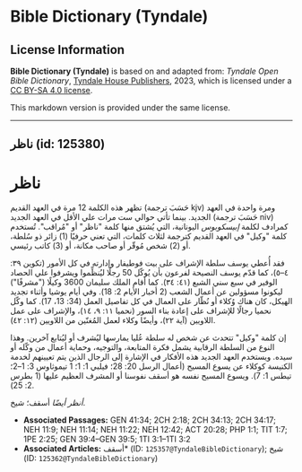 # Bible Dictionary (Tyndale)

## License Information

**Bible Dictionary (Tyndale)** is based on and adapted from: _Tyndale Open Bible Dictionary_, [Tyndale House Publishers](https://tyndaleopenresources.com/), 2023, which is licensed under a [CC BY-SA 4.0 license](https://creativecommons.org/licenses/by-sa/4.0/legalcode.en).

This markdown version is provided under the same license.



--------------------------------

## ناظر (id: 125380)

ناظر
====

تظهر هذه الكلمة 12 مرة في العهد القديم (حَسَبَ ترجمة kjv) ومرة واحدة في العهد الجديد. بينما تأتي حوالي ست مرات علي الأقل في العهد الجديد (حَسَبَ ترجمة niv) كمرادف لكلمة *إبيسكوبوس* اليونانية، التي يُشتق منها كلمة "ناظر" أو "مُراقب". تُستخدم كلمة "وكيل" في العهد القديم كترجمة لثلاث كلمات، التي تعني حرفيًا (1\) زائر ذو سُلطة، أو (2\) شخص مُوقّر أو صاحب مكانة، أو (3\) كاتب رئيسي.

فقد أُعطي يوسف سلطة الإشراف على بيت فوطيفار وإدارته في كل الأمور (تكوين ٣٩: ٤–٥)، كما قدّم يوسف النصيحة لفرعون بأن يُوكّل 50 رجلًا ليُنظِّموا ويشرفوا علي الحصاد الوفير في سبع سني الشبع (٤١: ٣٤). كما أقام الملك سليمان 3600 وكيلًا ("مشرفًا") ليكونوا مسؤولين عن أعمال الشعب (2 أخبار الأيام 2: 18). وفي أيام يوشيا وأثناء تجديد الهيكل، كان هناك وُكلاء أو نُظّار على العمال في كل تفاصيل العمل (34: 13، 17). كما وكّل نحميا رجالًا للإشراف على إعادة بناء السور (نحميا ١١: ٩، ١٤)، والإشراف على عمل اللاويين (آية ٢٢)، وأيضًا وكلاء لعمل المُغنّين من اللاويين (١٢: ٤٢).

إن كلمة "وكيل" تتحدث عن شخص له سلطة عُليا يمارسها ليُشرف أو ليُتابع آخرين. وهذا النوع من السلطة الرقابية يشمل فكرة المتابعة، والتوجيه، وحماية أعمال من وكّله أو سيده. ويستخدم العهد الجديد هذه الأفكار في الإشارة إلى الرجال الذين يتم تعيينهم لخدمة الكنيسة كوكلاء عن يسوع المسيح (أعمال الرسل 20: 28؛ فيلبي 1: 1؛ 1 تيموثاوس 3: 1–2؛ تيطس 1: 7). ويسوع المسيح نفسه هو أسقف نفوسنا أو المشرف العظيم عليها (1 بطرس 2: 25).

*أنظر أيضًا* أسقف؛ شيخ.

* **Associated Passages:** GEN 41:34; 2CH 2:18; 2CH 34:13; 2CH 34:17; NEH 11:9; NEH 11:14; NEH 11:22; NEH 12:42; ACT 20:28; PHP 1:1; TIT 1:7; 1PE 2:25; GEN 39:4–GEN 39:5; 1TI 3:1–1TI 3:2
* **Associated Articles:** أسقف* (ID: `125357@TyndaleBibleDictionary`); شيخ (ID: `125362@TyndaleBibleDictionary`)

